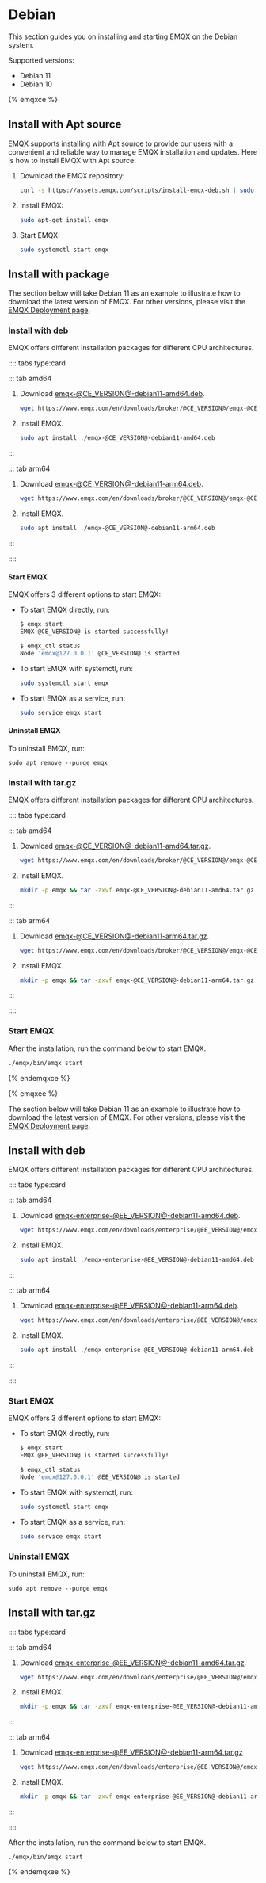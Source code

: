 # Debian

This section guides you on installing and starting EMQX on the Debian system.

Supported versions: 

- Debian 11
- Debian 10

{% emqxce %}

## Install with Apt source

EMQX supports installing with Apt source to provide our users with a convenient and reliable way to manage EMQX installation and updates. Here is how to install EMQX with Apt source:

1. Download the EMQX repository:

   ```bash
   curl -s https://assets.emqx.com/scripts/install-emqx-deb.sh | sudo bash
   ```

2. Install EMQX:

   ```bash
   sudo apt-get install emqx
   ```

3. Start EMQX:

   ```bash
   sudo systemctl start emqx
   ```

## Install with package

The section below will take Debian 11 as an example to illustrate how to download the latest version of EMQX. For other versions, please visit the [EMQX Deployment page](https://www.emqx.io/downloads?os=Debian). 

### Install with deb

EMQX offers different installation packages for different CPU architectures. 

:::: tabs type:card

::: tab amd64

1. Download [emqx-@CE_VERSION@-debian11-amd64.deb](https://www.emqx.com/en/downloads/broker/@CE_VERSION@/emqx-@CE_VERSION@-debian11-amd64.deb).

   ```bash
   wget https://www.emqx.com/en/downloads/broker/@CE_VERSION@/emqx-@CE_VERSION@-debian11-amd64.deb
   ```

2. Install EMQX.

   ```bash
   sudo apt install ./emqx-@CE_VERSION@-debian11-amd64.deb
   ```

:::

::: tab arm64

1. Download [emqx-@CE_VERSION@-debian11-arm64.deb](https://www.emqx.com/en/downloads/broker/@CE_VERSION@/emqx-@CE_VERSION@-debian11-arm64.deb). 

   ```bash
   wget https://www.emqx.com/en/downloads/broker/@CE_VERSION@/emqx-@CE_VERSION@-debian11-arm64.deb
   ```

2. Install EMQX.

   ```bash
   sudo apt install ./emqx-@CE_VERSION@-debian11-arm64.deb
   ```

:::

::::

#### Start EMQX

EMQX offers 3 different options to start EMQX:

- To start EMQX directly, run:

  ```bash
  $ emqx start
  EMQX @CE_VERSION@ is started successfully!
  
  $ emqx_ctl status
  Node 'emqx@127.0.0.1' @CE_VERSION@ is started
  ```

- To start EMQX with systemctl, run:

  ```bash
  sudo systemctl start emqx
  ```

- To start EMQX as a service, run:

  ```bash
  sudo service emqx start
  ```

#### Uninstall EMQX

To uninstall EMQX, run:

```
sudo apt remove --purge emqx
```

### Install with tar.gz

EMQX offers different installation packages for different CPU architectures. 

:::: tabs type:card

::: tab amd64

1. Download [emqx-@CE_VERSION@-debian11-amd64.tar.gz](https://www.emqx.com/en/downloads/broker/@CE_VERSION@/emqx-@CE_VERSION@-debian11-amd64.tar.gz). 

   ```bash
   wget https://www.emqx.com/en/downloads/broker/@CE_VERSION@/emqx-@CE_VERSION@-debian11-amd64.tar.gz
   ```

2. Install EMQX. 

   ```bash
   mkdir -p emqx && tar -zxvf emqx-@CE_VERSION@-debian11-amd64.tar.gz -C emqx
   ```

:::

::: tab arm64

1. Download [emqx-@CE_VERSION@-debian11-arm64.tar.gz](https://www.emqx.com/en/downloads/broker/@CE_VERSION@/emqx-@CE_VERSION@-debian11-arm64.tar.gz). 

   ```bash
   wget https://www.emqx.com/en/downloads/broker/@CE_VERSION@/emqx-@CE_VERSION@-debian11-arm64.tar.gz
   ```

2. Install EMQX. 

   ```bash
   mkdir -p emqx && tar -zxvf emqx-@CE_VERSION@-debian11-arm64.tar.gz -C emqx
   ```

:::

::::

### Start EMQX

After the installation, run the command below to start EMQX.

```bash
./emqx/bin/emqx start
```

{% endemqxce %}

{% emqxee %}

The section below will take Debian 11 as an example to illustrate how to download the latest version of EMQX. For other versions, please visit the [EMQX Deployment page](https://www.emqx.com/en/try?product=enterprise). 

## Install with deb

EMQX offers different installation packages for different CPU architectures. 

:::: tabs type:card

::: tab amd64

1. Download [emqx-enterprise-@EE_VERSION@-debian11-amd64.deb](https://www.emqx.com/en/downloads/enterprise/@EE_VERSION@/emqx-enterprise-@EE_VERSION@-debian11-amd64.deb). 

   ```bash
   wget https://www.emqx.com/en/downloads/enterprise/@EE_VERSION@/emqx-enterprise-@EE_VERSION@-debian11-amd64.deb
   ```

2. Install EMQX.

   ```bash
   sudo apt install ./emqx-enterprise-@EE_VERSION@-debian11-amd64.deb
   ```

:::

::: tab arm64

1. Download [emqx-enterprise-@EE_VERSION@-debian11-arm64.deb](https://www.emqx.com/en/downloads/enterprise/@EE_VERSION@/emqx-enterprise-@EE_VERSION@-debian11-arm64.deb). 

   ```bash
   wget https://www.emqx.com/en/downloads/enterprise/@EE_VERSION@/emqx-enterprise-@EE_VERSION@-debian11-arm64.deb
   ```

2. Install EMQX. 

   ```bash
   sudo apt install ./emqx-enterprise-@EE_VERSION@-debian11-arm64.deb
   ```

:::

::::

### Start EMQX

EMQX offers 3 different options to start EMQX:

- To start EMQX directly, run:

  ```bash
  $ emqx start
  EMQX @EE_VERSION@ is started successfully!
  
  $ emqx_ctl status
  Node 'emqx@127.0.0.1' @EE_VERSION@ is started
  ```

- To start EMQX with systemctl, run:

  ```bash
  sudo systemctl start emqx
  ```

- To start EMQX as a service, run:

  ```bash
  sudo service emqx start
  ```



### Uninstall EMQX

To uninstall EMQX, run:

  ```shell
sudo apt remove --purge emqx
  ```

## Install with tar.gz

:::: tabs type:card

::: tab amd64

1. Download [emqx-enterprise-@EE_VERSION@-debian11-amd64.tar.gz](https://www.emqx.com/en/downloads/enterprise/@EE_VERSION@/emqx-enterprise-@EE_VERSION@-debian11-amd64.tar.gz). 

   ```bash
   wget https://www.emqx.com/en/downloads/enterprise/@EE_VERSION@/emqx-enterprise-@EE_VERSION@-debian11-amd64.tar.gz
   ```

2. Install EMQX.

   ```bash
   mkdir -p emqx && tar -zxvf emqx-enterprise-@EE_VERSION@-debian11-amd64.tar.gz -C emqx
   ```

:::

::: tab arm64

1. Download [emqx-enterprise-@EE_VERSION@-debian11-arm64.tar.gz](https://www.emqx.com/en/downloads/enterprise/@EE_VERSION@/emqx-enterprise-@EE_VERSION@-debian11-arm64.tar.gz)

   ```bash
   wget https://www.emqx.com/en/downloads/enterprise/@EE_VERSION@/emqx-enterprise-@EE_VERSION@-debian11-arm64.tar.gz
   ```

2. Install EMQX.

   ```bash
   mkdir -p emqx && tar -zxvf emqx-enterprise-@EE_VERSION@-debian11-arm64.tar.gz -C emqx
   ```

:::

::::

After the installation, run the command below to start EMQX.

```
./emqx/bin/emqx start
```

{% endemqxee %}
